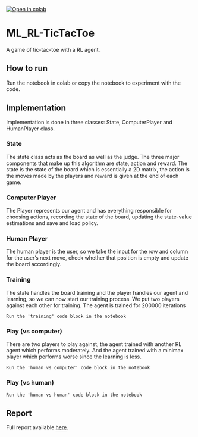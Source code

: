 [![Open in colab](https://colab.research.google.com/assets/colab-badge.svg)](https://colab.research.google.com/github/saurabhburewar/ML_RL-TicTacToe/blob/main/tic_tac_toe_AAI.ipynb)

# ML_RL-TicTacToe
A game of tic-tac-toe with a RL agent.

## How to run
Run the notebook in colab or copy the notebook to experiment with the code. 

## Implementation
Implementation is done in three classes: State, ComputerPlayer and HumanPlayer class.

### State
The state class acts as the board as well as the judge. The three major components that make up this algorithm are state, action and reward. The state is the state of the board which is essentially a 2D matrix, the action is the moves made by the players and reward is given at the end of each game.

### Computer Player
The Player represents our agent and has everything responsible for choosing actions, recording the state of the board, updating the state-value estimations and save and load policy.

### Human Player 
The human player is the user, so we take the input for the row and column for the user’s next move, check whether that position is empty and update the board accordingly.

### Training
The state handles the board training and the player handles our agent and learning, so we can now start our training process. We put two players against each other for training. The agent is trained for 200000 iterations

```
Run the 'training' code block in the notebook
```

### Play (vs computer)
There are two players to play against, the agent trained with another RL agent which performs moderately. And the agent trained with a minimax player which performs worse since the learning is less.

```
Run the 'human vs computer' code block in the notebook
```

### Play (vs human)

```
Run the 'human vs human' code block in the notebook
```

## Report
Full report available [here](https://github.com/saurabhburewar/ML_RL-TicTacToe/blob/main/AAI%20project%20-%20Report.pdf).
